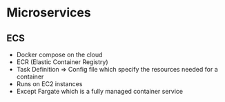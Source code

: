 # Microservices

## ECS

* Docker compose on the cloud
* ECR (Elastic Container Registry)
* Task Definition => Config file which specify the resources needed for a container
* Runs on EC2 instances
* Except Fargate which is a fully managed container service